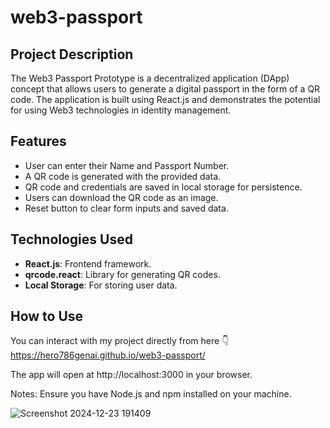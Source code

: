 # web3-passport

## Project Description
The Web3 Passport Prototype is a decentralized application (DApp) concept that allows users to generate a digital passport in the form of a QR code. The application is built using React.js and demonstrates the potential for using Web3 technologies in identity management.

## Features
- User can enter their Name and Passport Number.
- A QR code is generated with the provided data.
- QR code and credentials are saved in local storage for persistence.
- Users can download the QR code as an image.
- Reset button to clear form inputs and saved data.

## Technologies Used
- **React.js**: Frontend framework.
- **qrcode.react**: Library for generating QR codes.
- **Local Storage**: For storing user data.

## How to Use
You can interact with my project directly from here 👇
https://hero786genai.github.io/web3-passport/

The app will open at http://localhost:3000 in your browser.

Notes:
Ensure you have Node.js and npm installed on your machine.

![Screenshot 2024-12-23 191409](https://github.com/user-attachments/assets/26c280c7-0de1-4f14-b67f-107f40e6b89d)

